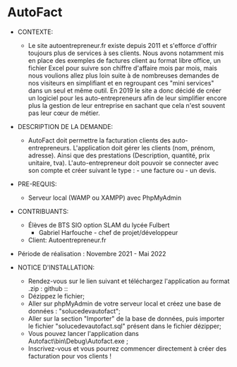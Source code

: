 # AutoFact

- CONTEXTE: 
  - Le site autoentrepreneur.fr existe depuis 2011 et s'efforce d'offrir toujours plus de 
services à ses clients. Nous avons notamment mis en place des exemples de factures client au format
libre office, un fichier Excel pour suivre son chiffre d'affaire mois par mois, mais nous voulions 
allez plus loin suite à de nombreuses demandes de nos visiteurs en simplifiant et en regroupant ces 
"mini services" dans un seul et même outil. En 2019 le site a donc décidé de créer un logiciel pour 
les auto-entrepreneurs afin de leur simplifier encore plus la gestion de leur entreprise en sachant que
cela n'est souvent pas leur cœur de métier.

- DESCRIPTION DE LA DEMANDE:
  - AutoFact doit permettre la facturation clients des auto-entrepreneurs. L'application doit gérer
les clients (nom, prénom, adresse). Ainsi que des prestations (Description, quantité, prix unitaire, tva).
L'auto-entrepreneur doit pouvoir se connecter avec son compte et créer suivant le type : - une facture 
ou - un devis.

- PRE-REQUIS:
	- Serveur local (WAMP ou XAMPP) avec PhpMyAdmin

- CONTRIBUANTS:
  - Élèves de BTS SIO option SLAM du lycée Fulbert
    -  Gabriel Harfouche - chef de projet/développeur
  - Client: Autoentrepreneur.fr
	
- Période de réalisation : Novembre 2021 - Mai 2022

- NOTICE D'INSTALLATION:
	- Rendez-vous sur le lien suivant et téléchargez l'application au format .zip :
		github ::
	- Dézippez le fichier;
	- Aller sur phpMyAdmin de votre serveur local et créez une base de données : "solucedevautofact";
	- Aller sur la section "Importer" de la base de données, puis importer le fichier "solucedevautofact.sql" présent dans le fichier dézipper;
	- Vous pouvez lancer l'application dans Autofact\bin\Debug\Autofact.exe ;
	- Inscrivez-vous et vous pourrez commencer directement à créer des facturation pour vos clients !
